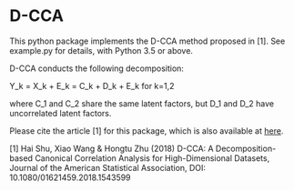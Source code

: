 # D-CCA
This python package implements the D-CCA method proposed in [1]. See example.py for details, with Python 3.5 or above.

D-CCA conducts the following decomposition:

Y_k =  X_k + E_k = C_k + D_k + E_k   for   k=1,2

where C_1 and C_2 share the same latent factors, but D_1 and D_2 have uncorrelated latent factors.


Please cite the article [1] for this package, which is also available at [here](https://www.researchgate.net/publication/329691934_D-CCA_A_Decomposition-based_Canonical_Correlation_Analysis_for_High-Dimensional_Datasets).

[1] Hai Shu, Xiao Wang & Hongtu Zhu (2018) D-CCA: A Decomposition-based Canonical Correlation Analysis for High-Dimensional Datasets, Journal of the American Statistical Association, DOI: 10.1080/01621459.2018.1543599 

